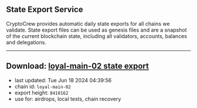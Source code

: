 ## State Export Service
CryptoCrew provides automatic daily state exports for all chains we validate. State export files can be used as genesis files and are a snapshot of the current blockchain state, including all validators, accounts, balances and delegations.

---
**Download: [loyal-main-02 state export](https://dl-eu2.ccvalidators.com/SERVICE/loyal/loyal-main-02_export_8410162.json)**
---

- last updated: Tue Jun 18 2024 04:39:56
- chain id: `loyal-main-02`
- export height: `8410162`
- use for: airdrops, local tests, chain recovery
